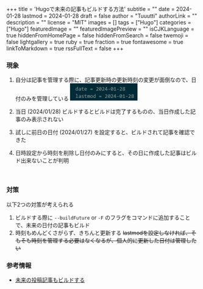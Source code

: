 +++
title = 'Hugoで未来の記事もビルドする方法'
subtitle = ""
date = 2024-01-28
lastmod = 2024-01-28
draft = false
author = "Tuuutti"
authorLink = ""
description = ""
license = "MIT"
images = []
tags = ["Hugo"]
categories = ["Hugo"]
featuredImage = ""
featuredImagePreview = ""
isCJKLanguage = true
hiddenFromHomePage = false
hiddenFromSearch = false
twemoji = false
lightgallery = true
ruby = true
fraction = true
fontawesome = true
linkToMarkdown = true
rssFullText = false
+++

<!--more-->

### 現象
1. 自分は記事を管理する際に、記事更新時の更新時刻の変更が面倒なので、日付のみを管理している
![記事の日付管理](datetime_settings.png "記事の日付管理")

2. 当日 (2024/01/28) ビルドするとビルドは完了するものの、当日作成した記事のみ表示されない

3. 試しに前日の日付 (2024/01/27) を設定すると、ビルドされて記事を確認できた

4. 日時設定から時刻を削除し日付のみにすると、その日に作成した記事はビルド出来ないことが判明
<br>

### 対策
以下2つの対策が考えられる
1. ビルドする際に `--buildFuture` or `-F` のフラグをコマンドに追加することで、未来の日付の記事もビルド
2. 時刻もめんどくさがらず、きちんと更新する
~~lastmodを設定しなければ、そもそも時刻を管理する必要はなくなるが、個人的に更新した日付は管理したい~~

### 参考情報
- [未来の投稿記事もビルドする](https://www.bnote.net/hugo/build_option.html)